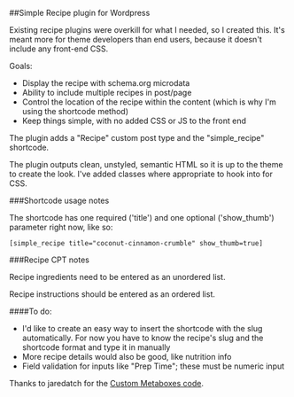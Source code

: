 ##Simple Recipe plugin for Wordpress

Existing recipe plugins were overkill for what I needed, so I created this. It's meant more for theme developers than end users, because it doesn't include any front-end CSS.

Goals:

- Display the recipe with schema.org microdata
- Ability to include multiple recipes in post/page
- Control the location of the recipe within the content (which is why I'm using the shortcode method)
- Keep things simple, with no added CSS or JS to the front end

The plugin adds a "Recipe" custom post type and the "simple_recipe" shortcode.

The plugin outputs clean, unstyled, semantic HTML so it is up to the theme to create the look. I've added classes where appropriate to hook into for CSS.

###Shortcode usage notes

The shortcode has one required ('title') and one optional ('show_thumb') parameter right now, like so:

    [simple_recipe title="coconut-cinnamon-crumble" show_thumb=true]

###Recipe CPT notes

Recipe ingredients need to be entered as an unordered list.

Recipe instructions should be entered as an ordered list.

####To do:

- I'd like to create an easy way to insert the shortcode with the slug automatically. For now you have to know the recipe's slug and the shortcode format and type it in manually
- More recipe details would also be good, like nutrition info
- Field validation for inputs like "Prep Time"; these must be numeric input

Thanks to jaredatch for the [Custom Metaboxes code](https://github.com/jaredatch/Custom-Metaboxes-and-Fields-for-WordPress).
